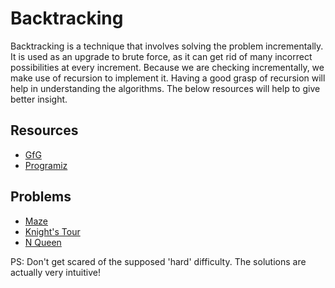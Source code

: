 # Backtracking
Backtracking is a technique that involves solving the problem incrementally. It is used as an upgrade to brute force, as it can get rid of many incorrect possibilities at every increment.
Because we are checking incrementally, we make use of recursion to implement it. Having a good grasp of recursion will help in understanding the algorithms. The below resources will help to give better insight.

## Resources

- [GfG](https://www.geeksforgeeks.org/backtracking-algorithms/)
- [Programiz](https://www.programiz.com/dsa/backtracking-algorithm)

## Problems

- [Maze](https://www.geeksforgeeks.org/rat-in-a-maze-backtracking-2/)
- [Knight's Tour](https://www.geeksforgeeks.org/the-knights-tour-problem-backtracking-1/)
- [N Queen](https://www.geeksforgeeks.org/n-queen-problem-backtracking-3/)

PS: Don't get scared of the supposed 'hard' difficulty. The solutions are actually very intuitive!

